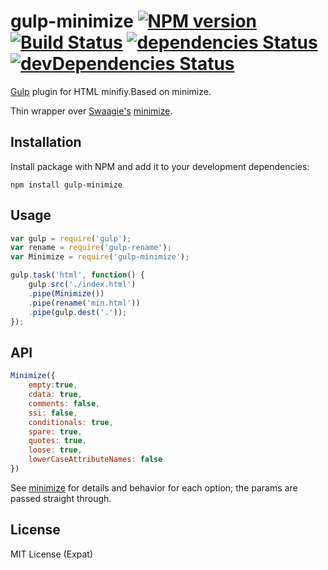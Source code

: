# gulp-minimize [![NPM version][npm-image]][npm-url] [![Build Status][travis-image]][travis-url] [![dependencies Status](https://david-dm.org/foru17/gulp-minimize/status.svg)](https://david-dm.org/foru17/gulp-minimize) [![devDependencies Status](https://david-dm.org/scniro/gulp-clean-css/dev-status.svg)](https://david-dm.org/scniro/gulp-clean-css?type=dev)
[Gulp](http://gulpjs.com/) plugin for HTML minifiy.Based on minimize.

Thin wrapper over [Swaagie's](https://github.com/Swaagie) [minimize](https://github.com/Swaagie/minimize).

## Installation

Install package with NPM and add it to your development dependencies:

`npm install gulp-minimize`

## Usage

```javascript
var gulp = require('gulp');
var rename = require('gulp-rename');
var Minimize = require('gulp-minimize');

gulp.task('html', function() {
	gulp.src('./index.html')
	.pipe(Minimize())
	.pipe(rename('min.html'))
	.pipe(gulp.dest('.'));
});
```

## API

```javascript
Minimize({
	empty:true,
	cdata: true,
	comments: false,
	ssi: false,
	conditionals: true,
	spare: true,
	quotes: true,
	loose: true,
	lowerCaseAttributeNames: false
})
```

See [minimize](https://github.com/Swaagie/minimize#options-1) for details and behavior for each option; the params are passed straight through.

## License
MIT License (Expat)

[npm-url]: https://npmjs.org/package/gulp-minimize
[npm-image]: http://img.shields.io/npm/v/gulp-minimize.svg?style=flat
[travis-url]: https://travis-ci.org/foru17/gulp-minimize
[travis-image]: https://travis-ci.org/foru17/gulp-minimize.svg?branch=master

